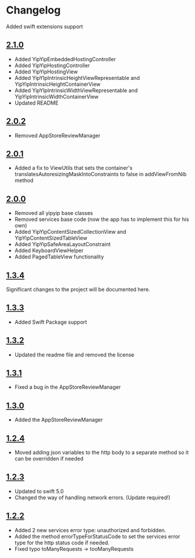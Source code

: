 # Changelog

Added swift extensions  support

## [2.1.0](https://github.com/weareyipyip/YipYipSwift/releases/tag/2.1.0)

- Added YipYipEmbeddedHostingController
- Added YipYipHostingController
- Added YipYipHostingView
- Added YipYIpIntrinsicHeightViewRepresentable and YipYipIntrinsicHeightContainerView
- Added YipYIpIntrinsicWidthViewRepresentable and YipYipIntrinsicWidthContainerView
- Updated README

## [2.0.2](https://github.com/weareyipyip/YipYipSwift/releases/tag/2.0.1)

- Removed AppStoreReviewManager

## [2.0.1](https://github.com/weareyipyip/YipYipSwift/releases/tag/2.0.1)

- Added a fix to ViewUtils that sets the container's translatesAutoresizingMaskIntoConstraints to false in addViewFromNib method

## [2.0.0](https://github.com/weareyipyip/YipYipSwift/releases/tag/2.0.0)

- Removed all yipyip base classes
- Removed services base code (now the app has to implement this for his own)
- Added YipYipContentSizedCollectionView and YipYipContentSizedTableView
- Added YipYipSafeAreaLayoutConstraint 
- Added KeyboardViewHelper
- Added PagedTableView functionality

## [1.3.4](https://github.com/weareyipyip/YipYipSwift/releases/tag/1.3.4)

Significant changes to the project will be documented here.

## [1.3.3](https://github.com/weareyipyip/YipYipSwift/releases/tag/1.3.3)

- Added Swift Package support

## [1.3.2](https://github.com/weareyipyip/YipYipSwift/releases/tag/1.3.2)

- Updated the readme file and removed the license

## [1.3.1](https://github.com/weareyipyip/YipYipSwift/releases/tag/1.3.1)

- Fixed a bug in the AppStoreReviewManager

## [1.3.0](https://github.com/weareyipyip/YipYipSwift/releases/tag/1.3.0)

- Added the AppStoreReviewManager

## [1.2.4](https://github.com/weareyipyip/YipYipSwift/releases/tag/1.2.4)

- Moved adding json variables to the http body to a separate method so it can be overridden if needed

## [1.2.3](https://github.com/weareyipyip/YipYipSwift/releases/tag/1.2.3)

- Updated to swift 5.0
- Changed the way of handling network errors. (Update required!)


## [1.2.2](https://github.com/weareyipyip/YipYipSwift/releases/tag/1.2.2)

- Added 2 new services error type: unauthorized and forbidden. 
- Added the method errorTypeForStatusCode to set the services error type for the http status code if needed.
- Fixed typo toManyRequests -> tooManyRequests
